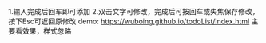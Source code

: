 1.输入完成后回车即可添加
2.双击文字可修改，完成后可按回车或失焦保存修改，按下Esc可返回原修改
demo:  https://wuboing.github.io/todoList/index.html
主要看效果，样式忽略
